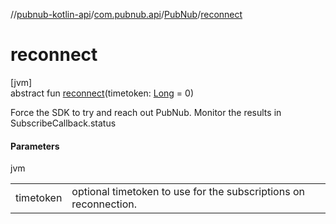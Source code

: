 //[pubnub-kotlin-api](../../../index.md)/[com.pubnub.api](../index.md)/[PubNub](index.md)/[reconnect](reconnect.md)

# reconnect

[jvm]\
abstract fun [reconnect](reconnect.md)(timetoken: [Long](https://kotlinlang.org/api/core/kotlin-stdlib/kotlin/-long/index.html) = 0)

Force the SDK to try and reach out PubNub. Monitor the results in SubscribeCallback.status

#### Parameters

jvm

| | |
|---|---|
| timetoken | optional timetoken to use for the subscriptions on reconnection. |
